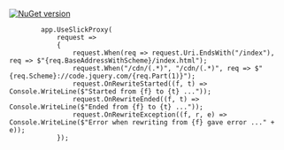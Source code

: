 [![NuGet version](https://badge.fury.io/nu/slickproxy.svg)](https://badge.fury.io/nu/slickproxy)


            app.UseSlickProxy(
                request =>
                {
                    request.When(req => request.Uri.EndsWith("/index"), req => $"{req.BaseAddressWithScheme}/index.html");
                    request.When("/cdn/(.*)", "/cdn/(.*)", req => $"{req.Scheme}://code.jquery.com/{req.Part(1)}");
                    request.OnRewriteStarted((f, t) => Console.WriteLine($"Started from {f} to {t} ..."));
                    request.OnRewriteEnded((f, t) => Console.WriteLine($"Ended from {f} to {t} ..."));
                    request.OnRewriteException((f, r, e) => Console.WriteLine($"Error when rewriting from {f} gave error ..." + e));
                });
